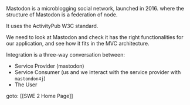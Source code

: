 Mastodon is a microblogging social network, launched in 2016. where the structure of Mastodon is a federation of node.

It uses the ActivityPub W3C standard.

We need to look at Mastodon and check it has the right functionalities for our application, and see how it fits in the MVC architecture.

Integration is a three-way conversation between:
- Service Provider (mastodon)
- Service Consumer (us and we interact with the service provider with `mastondon4j`)
- The User

goto: [[SWE 2 Home Page]]
